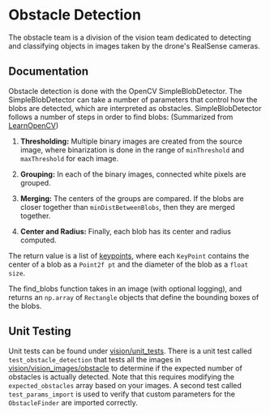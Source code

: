 # Obstacle Detection

The obstacle team is a division of the vision team dedicated to detecting
and classifying objects in images taken by the drone's RealSense cameras.

## Documentation

Obstacle detection is done with the OpenCV SimpleBlobDetector. 
The SimpleBlobDetector can take a number of parameters that control how the
blobs are detected, which are interpreted as obstacles. 
SimpleBlobDetector follows a number of steps in
order to find blobs:
(Summarized from [LearnOpenCV](learnopencv.com/blob-detection-using-opencv-python-c/))

 1. **Thresholding:** Multiple binary images are created from the source image, where binarization is done in the range of `minThreshold` and `maxThreshold` for each image.

 2. **Grouping:** In each of the binary images, connected white pixels are grouped.

 3. **Merging:** The centers of the groups are compared. If the blobs are closer together than `minDistBetweenBlobs`, then they are merged together.

 4. **Center and Radius:** Finally, each blob has its center and radius computed.

The return value is a list of [keypoints](docs.opencv.org/2.4/modules/features2d/doc/common_interfaces_of_feature_detectors.html#keypoint), 
where each `KeyPoint` contains the center of a blob as a `Point2f pt` and the
diameter of the blob as a `float size`.

The find_blobs function takes in an image (with optional logging), and returns
an `np.array` of `Rectangle` objects that define the bounding boxes of the blobs.

## Unit Testing

Unit tests can be found under [vision/unit_tests](vision/unit_tests).
There is a unit test called `test_obstacle_detection` that tests all the
images in [vision/vision_images/obstacle](vision/blob/samples) to determine if the
expected number of obstacles is actually detected. Note that this requires modifying
the `expected_obstacles` array based on your images. A second test called 
`test_params_import` is used to verify that custom parameters for the `ObstacleFinder`
are imported correctly.
